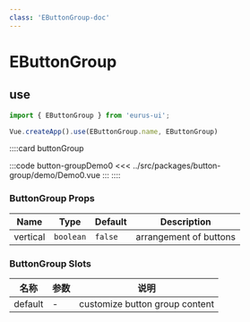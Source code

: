 ```yaml
---
class: 'EButtonGroup-doc'
---
```

# EButtonGroup

## use

```javascript
import { EButtonGroup } from 'eurus-ui';

Vue.createApp().use(EButtonGroup.name, EButtonGroup)
```
::::card buttonGroup 

:::code button-groupDemo0
<<< ../src/packages/button-group/demo/Demo0.vue
:::
::::

### ButtonGroup Props

| Name | Type | Default | Description |
| --- | --- | --- | --- |
| vertical | `boolean` | `false` | arrangement of buttons |



### ButtonGroup Slots

| 名称    | 参数 | 说明         |
| ------- | ---- | ------------ |
| default | -    | customize button group content|
